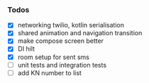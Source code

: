 
### Todos
- [x] networking twilio, kotlin serialisation
- [x] shared animation and navigation transition
- [x] make compose screen better
- [x] DI hilt
- [x] room setup for sent sms
- [ ] unit tests and integration tests
- [ ] add KN number to list
